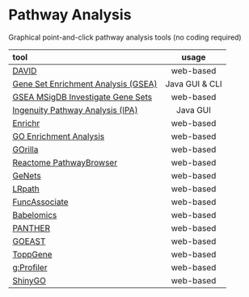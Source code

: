 # Pathway Analysis

Graphical point-and-click pathway analysis tools (no coding required)

|tool       |usage       |
|:----------|:----------:|
|[DAVID](https://david.ncifcrf.gov/)|web-based|
|[Gene Set Enrichment Analysis (GSEA)](http://software.broadinstitute.org/gsea/index.jsp)|Java GUI & CLI|
|[GSEA MSigDB Investigate Gene Sets](http://software.broadinstitute.org/gsea/msigdb/annotate.jsp)|web-based|
|[Ingenuity Pathway Analysis (IPA)](http://www.ingenuity.com/products/ipa)|Java GUI|
|[Enrichr](http://amp.pharm.mssm.edu/Enrichr/)|web-based|
|[GO Enrichment Analysis](http://geneontology.org/page/go-enrichment-analysis)|web-based|
|[GOrilla](http://cbl-gorilla.cs.technion.ac.il/)|web-based|
|[Reactome PathwayBrowser](https://reactome.org/PathwayBrowser/)|web-based|
|[GeNets](http://www.broadinstitute.org/genets)|web-based|
|[LRpath](http://lrpath.ncibi.org/)|web-based|
|[FuncAssociate](http://llama.mshri.on.ca/funcassociate/)|web-based|
|[Babelomics](http://babelomics.bioinfo.cipf.es/)|web-based|
|[PANTHER](http://pantherdb.org/)|web-based|
|[GOEAST](http://omicslab.genetics.ac.cn/GOEAST/)|web-based|
|[ToppGene](https://toppgene.cchmc.org/)|web-based|
|[g:Profiler](http://biit.cs.ut.ee/gprofiler/)|web-based|
|[ShinyGO](http://bioinformatics.sdstate.edu/go/)|web-based|
